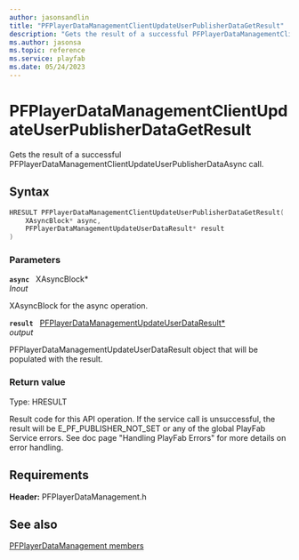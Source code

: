 ```yaml
---
author: jasonsandlin
title: "PFPlayerDataManagementClientUpdateUserPublisherDataGetResult"
description: "Gets the result of a successful PFPlayerDataManagementClientUpdateUserPublisherDataAsync call."
ms.author: jasonsa
ms.topic: reference
ms.service: playfab
ms.date: 05/24/2023
---
```


# PFPlayerDataManagementClientUpdateUserPublisherDataGetResult  

Gets the result of a successful PFPlayerDataManagementClientUpdateUserPublisherDataAsync call.  

## Syntax  
  
```cpp
HRESULT PFPlayerDataManagementClientUpdateUserPublisherDataGetResult(  
    XAsyncBlock* async,  
    PFPlayerDataManagementUpdateUserDataResult* result  
)  
```  
  
### Parameters  
  
**`async`** &nbsp; XAsyncBlock*  
*_Inout_*  
  
XAsyncBlock for the async operation.  
  
**`result`** &nbsp; [PFPlayerDataManagementUpdateUserDataResult*](../../pfplayerdatamanagementtypes/structs/pfplayerdatamanagementupdateuserdataresult.md)  
*output*  
  
PFPlayerDataManagementUpdateUserDataResult object that will be populated with the result.  
  
  
### Return value
Type: HRESULT
  
Result code for this API operation. If the service call is unsuccessful, the result will be E_PF_PUBLISHER_NOT_SET or any of the global PlayFab Service errors. See doc page "Handling PlayFab Errors" for more details on error handling.
  
  
## Requirements  
  
**Header:** PFPlayerDataManagement.h
  
## See also  
[PFPlayerDataManagement members](../pfplayerdatamanagement_members.md)  

  
  
